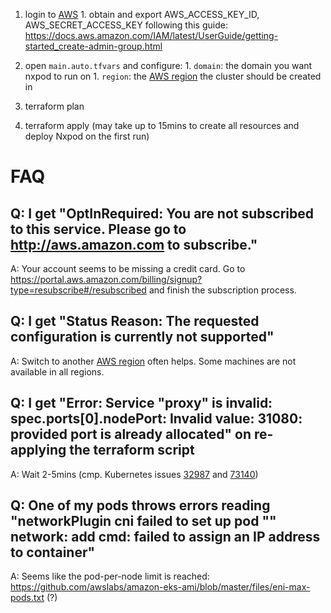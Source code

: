   1. login to [AWS](https://console.aws.amazon.com/console/home)
    1. obtain and export AWS_ACCESS_KEY_ID, AWS_SECRET_ACCESS_KEY following this guide: https://docs.aws.amazon.com/IAM/latest/UserGuide/getting-started_create-admin-group.html
  
  1. open `main.auto.tfvars` and configure:
    1. `domain`: the domain you want nxpod to run on
    1. `region`: the [AWS region](https://docs.aws.amazon.com/AmazonRDS/latest/UserGuide/Concepts.RegionsAndAvailabilityZones.html) the cluster should be created in
  1. terraform plan
  1. terraform apply (may take up to 15mins to create all resources and deploy Nxpod on the first run)


# FAQ
## Q: I get "OptInRequired: You are not subscribed to this service. Please go to http://aws.amazon.com to subscribe."
  A: Your account seems to be missing a credit card. Go to https://portal.aws.amazon.com/billing/signup?type=resubscribe#/resubscribed and finish the subscription process.

## Q: I get "Status Reason: The requested configuration is currently not supported"
  A: Switch to another [AWS region](https://docs.aws.amazon.com/AmazonRDS/latest/UserGuide/Concepts.RegionsAndAvailabilityZones.html) often helps. Some machines are not available in all regions.

## Q: I get "Error: Service "proxy" is invalid: spec.ports[0].nodePort: Invalid value: 31080: provided port is already allocated" on re-applying the terraform script
  A: Wait 2-5mins (cmp. Kubernetes issues [32987](https://github.com/kubernetes/kubernetes/issues/32987) and [73140](https://github.com/kubernetes/kubernetes/issues/73140))

## Q: One of my pods throws errors reading "networkPlugin cni failed to set up pod "<name>" network: add cmd: failed to assign an IP address to container"
  A: Seems like the pod-per-node limit is reached: https://github.com/awslabs/amazon-eks-ami/blob/master/files/eni-max-pods.txt (?)